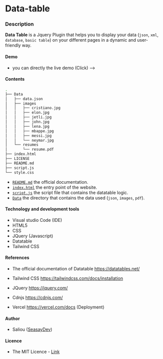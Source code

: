 # Data-table
### Description 
**Data Table** is a Jquery Plugin  that helps you to display your data (`json`, `xml`, `database`, `basic table`) on your different pages in a dynamic and user-friendly way.
#### Demo 
* you can directly the live demo (Click) -->  
#### Contents 
```sh
.
├── Data
│   ├── data.json
│   ├── images
│   │   ├── cristiano.jpg
│   │   ├── elon.jpg
│   │   ├── jetli.jpg
│   │   ├── john.jpg
│   │   ├── lena.jpg
│   │   ├── mbappe.jpg
│   │   ├── messi.jpg
│   │   └── neymar.jpg
│   └── resumes
│       └── resume.pdf
├── index.html
├── LICENSE
├── README.md
├── script.js
└── style.css
```
* [`README.md`](README.md) the official documentation.
* [`index.html`](index.html) the entry point of the website.
* [`script.js`](script.js) the script file that contains the datatable logic. 
* [`Data`](Data/) the directory that contains the data used (`json`, `images`, `pdf`).

#### Technology and development tools 

* Visual studio Code (IDE)
* HTML5
* CSS
* JQuery (Javascript) 
* Datatable
* Tailwind CSS 

#### References 

* The official documentation of Datatable <https://datatables.net/>

* Tailwind CSS <https://tailwindcss.com/docs/installation>

* JQuery <https://jquery.com/>

* Cdnjs <https://cdnjs.com/>

* Vercel <https://vercel.com/docs> (Deployment)

#### Author
* Saliou  ([SeasayDev](https://github.com/seasayDev))

#### Licence
* The MIT Licence - [Link](LICENCE)
